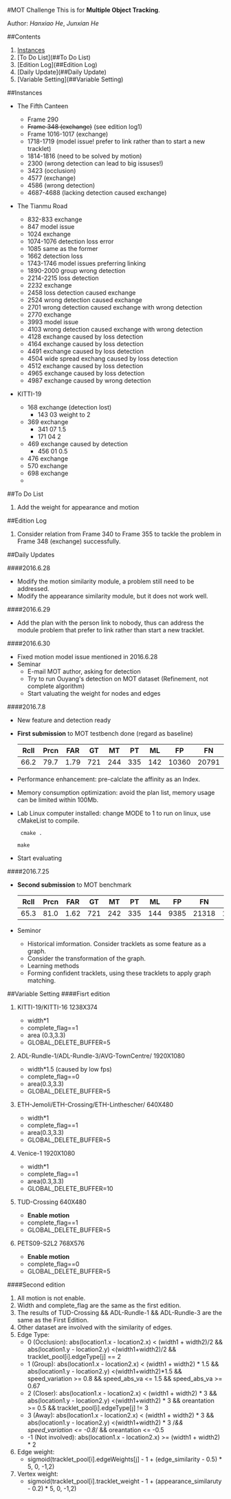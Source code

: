 #MOT Challenge
This is for **Multiple Object Tracking**.

Author: *Hanxiao He*, *Junxian He*

##Contents
1. [Instances](##Instances)
2. [To Do List](##To Do List)
3. [Edition Log](##Edition Log)
4. [Daily Update](##Daily Update)
5. [Variable Setting](##Variable Setting)

##Instances
* The Fifth Canteen
    * Frame 290 
    * ~~Frame 348 (exchange)~~ (see edition log1)
    * Frame 1016-1017 (exchange)
    * 1718-1719 (model issue! prefer to link rather than to start a new tracklet)
    * 1814-1816 (need to be solved by motion)
    * 2300 (wrong detection can lead to big issuses!)
    * 3423 (occlusion)
    * 4577 (exchange)
    * 4586 (wrong detection)
    * 4687-4688 (lacking detection caused exchange)

* The Tianmu Road
    * 832-833 exchange
    * 847 model issue
    * 1024 exchange
    * 1074-1076 detection loss error
    * 1085 same as the former
    * 1662 detection loss 
    * 1743-1746 model issues preferring linking 
    * 1890-2000 group wrong detection
    * 2214-2215 loss detection
    * 2232 exchange
    * 2458 loss detection caused exchange
    * 2524 wrong detection caused exchange
    * 2701 wrong detection caused exchange with wrong detection
    * 2770 exchange
    * 3993 model issue
    * 4103 wrong detection caused exchange with wrong detection
    * 4128 exchange caused by loss detection
    * 4164 exchange caused by loss detection
    * 4491 exchange caused by loss detection 
    * 4504 wide spread exchang caused by loss detection
    * 4512 exchange caused by loss detection 
    * 4965 exchange caused by loss detection
    * 4987 exchange caused by wrong detection

* KITTI-19
    * 168 exchange (detection lost)
        - 143 03 weight to 2 
    * 369 exchange  
        - 341 07 1.5
        - 171 04 2
    * 469 exchange caused by detection
        - 456 01 0.5
    * 476 exchange
    * 570 exchange
    * 698 exchange
    * 

##To Do List

1. Add the weight for appearance and motion


##Edition Log

1. Consider relation from Frame 340 to Frame 355 to tackle the problem in Frame 348 (exchange) successfully. 

##Daily Updates

####2016.6.28
* Modify the motion similarity module, a problem still need to be addressed.
* Modify the appearance similarity module, but it does not work well.

####2016.6.29
* Add the plan with the person link to nobody, thus can address the module problem that prefer to link rather than start a new tracklet.

####2016.6.30
* Fixed motion model issue mentioned in 2016.6.28
* Seminar
    * E-mail MOT author, asking for detection
    * Try to run Ouyang's detection on MOT dataset (Refinement, not complete algorithm)
    * Start valuating the weight for nodes and edges

####2016.7.8
* New feature and detection ready
* **First submission** to MOT testbench done (regard as baseline)

    |Rcll | Prcn | FAR| GT | MT | PT | ML | FP | FN | IDs | FM | MOTA | MOTP| 
    |-----|------|----|----|----|----|----|----|----|-----|----|------|-----|
    |66.2 |79.7  |1.79|721 |244 |335 |142 |10360| 20791| 1217| 1839|47.3|74.0|

* Performance enhancement: pre-calclate the affinity as an Index.
* Memory consumption optimization: avoid the plan list, memory usage can be limited within 100Mb.

* Lab Linux computer installed: change MODE to 1 to run on linux, use cMakeList to compile.

    ` cmake .`

    `make`

* Start evaluating

####2016.7.25
* **Second submission** to MOT benchmark

    |Rcll | Prcn |  FAR| GT | MT | PT  |ML|   FP  |  FN | IDs  | FM|  MOTA | MOTP |
    |-----|------|----|----|----|----|----|----|----|-----|----|------|-----|
    |65.3 | 81.0 | 1.62|721 |242| 335 |144| 9385| 21318 |1110| 1841|  48.2 | 74.0 |
    
* Seminor
    - Historical imformation. Consider tracklets as some feature as a graph.
    - Consider the transformation of the graph.
    - Learning methods
    - Forming confident tracklets, using these tracklets to apply graph matching.  


##Variable Setting
####Fisrt edition
1. KITTI-19/KITTI-16    1238X374
    * width*1
    * complete_flag==1
    * area (0.3,3.3)
    * GLOBAL_DELETE_BUFFER=5

2. ADL-Rundle-1/ADL-Rundle-3/AVG-TownCentre/    1920X1080
    * width*1.5 (caused by low fps)
    * complete_flag==0
    * area(0.3,3.3)
    * GLOBAL_DELETE_BUFFER=5

3. ETH-Jemoli/ETH-Crossing/ETH-Linthescher/    640X480
    * width*1
    * complete_flag==1
    * area(0.3,3.3)
    * GLOBAL_DELETE_BUFFER=5

4. Venice-1     1920X1080
    * width*1
    * complete_flag==1
    * area(0.3,3.3)
    * GLOBAL_DELETE_BUFFER=10

5. TUD-Crossing     640X480
    * **Enable motion**
    * complete_flag==1
    * GLOBAL_DELETE_BUFFER=5

6. PETS09-S2L2  768X576
    * **Enable motion**
    * complete_flag==0
    * GLOBAL_DELETE_BUFFER=5

####Second edition
1. All motion is not enable. 
2. Width and complete_flag are the same as the first edition.
3. The results of TUD-Crossing && ADL-Rundle-1 && ADL-Rundle-3 are the same as the First Edition.
4. Other dataset are involved with the similarity of edges.
5. Edge Type:
    * 0 (Occlusion):  abs(location1.x - location2.x) < (width1 + width2)/2 && abs(location1.y - location2.y) <(width1+width2)/2 && tracklet_pool[i].edgeType[j] == 2
    * 1 (Group): abs(location1.x - location2.x) < (width1 + width2) * 1.5 && abs(location1.y - location2.y) <(width1+width2)*1.5 && speed_variation >= 0.8 && speed_abs_va <= 1.5 && speed_abs_va >= 0.67
    * 2 (Closer): abs(location1.x - location2.x) < (width1 + width2) * 3 && abs(location1.y - location2.y) <(width1+width2) * 3 && oreantation >= 0.5 && tracklet_pool[i].edgeType[j] != 3
    * 3 (Away): abs(location1.x - location2.x) < (width1 + width2) * 3 && abs(location1.y - location2.y) <(width1+width2) * 3 /*&& speed_variation <= -0.8*/ && oreantation <= -0.5
    * -1 (Not involved): abs(location1.x - location2.x) >= (width1 + width2) * 2
2. Edge weight:
    * sigmoid(tracklet_pool[i].edgeWeights[j] - 1 + (edge_similarity - 0.5) * 5, 0, -1,2)
3. Vertex weight:
    * sigmoid(tracklet_pool[i].tracklet_weight - 1 + (appearance_similaruty - 0.2) * 5, 0, -1,2)

